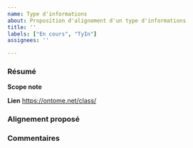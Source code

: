 ```yaml
---
name: Type d'informations
about: Proposition d'alignement d'un type d'informations
title: ''
labels: ["En cours", "TyIn"]
assignees: ''

---
```


### Résumé
**Scope note**

**Lien**
https://ontome.net/class/

### Alignement proposé


### Commentaires

